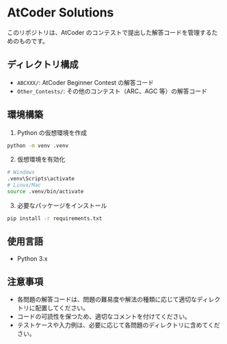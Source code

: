 # AtCoder Solutions

このリポジトリは、AtCoder のコンテストで提出した解答コードを管理するためのものです。

## ディレクトリ構成

- `ABCXXX/`: AtCoder Beginner Contest の解答コード
- `Other_Contests/`: その他のコンテスト（ARC、AGC 等）の解答コード

## 環境構築

1. Python の仮想環境を作成

```bash
python -m venv .venv
```

2. 仮想環境を有効化

```bash
# Windows
.venv\Scripts\activate
# Linux/Mac
source .venv/bin/activate
```

3. 必要なパッケージをインストール

```bash
pip install -r requirements.txt
```

## 使用言語

- Python 3.x

## 注意事項

- 各問題の解答コードは、問題の難易度や解法の種類に応じて適切なディレクトリに配置してください。
- コードの可読性を保つため、適切なコメントを付けてください。
- テストケースや入力例は、必要に応じて各問題のディレクトリに含めてください。
